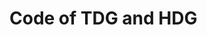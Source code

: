 <!-- # Answering Multi-Dimensional Range Queries under Local Differential Privacy -->

# Code of TDG and HDG

